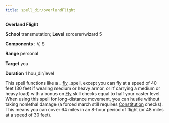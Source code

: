 ```yaml
---
title: spell_dir/overlandFlight
---
```

 **Overland Flight**

**School** transmutation; **Level** sorcerer/wizard 5

**Components** : V, S

**Range** personal

**Target** you

**Duration** 1 hou_dir/level

This spell functions like a _ [fly](fly) _spell, except you can fly at a speed of 40 feet (30 feet if wearing medium or heavy armor, or if carrying a medium or heavy load) with a bonus on [Fly](../skill_dir/fly#_fly) skill checks equal to half your caster level. When using this spell for long-distance movement, you can hustle without taking nonlethal damage (a forced march still requires [Constitution](../gettingStarted#_constitution) checks). This means you can cover 64 miles in an 8-hour period of flight (or 48 miles at a speed of 30 feet).

